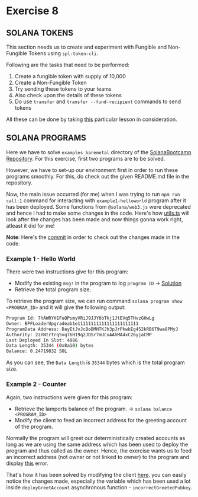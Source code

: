 # Exercise 8

## SOLANA TOKENS

This section needs us to create and experiment with Fungible and Non-Fungible Tokens using `spl-token-cli`.

Following are the tasks that need to be performed:

1. Create a fungible token with supply of 10,000
2. Create a Non-Fungible Token
3. Try sending these tokens to your teams
4. Also check upon the details of these tokens
5. Do use `transfer` and `transfer --fund-recipient` commands to send tokens

All these can be done by taking [this](https://solana.bootcampnotes.xyz/lesson6.html#/5) particular lesson in consideration.

## SOLANA PROGRAMS

Here we have to solve `examples_baremetal` directory of the [SolanaBootcamp Repository](https://github.com/ExtropyIO/SolanaBootcamp). For this exercise, first two programs are to be solved.

However, we have to set-up our environment first in order to run these programs smoothly. For this, do check out the given README.md file in the repository.

Now, the main issue occurred (for me) when I was trying to run `npm run call:1` command for interacting with `example1-helloworld` program after it has been deployed. Some functions from `@solana/web3.js` were deprecated and hence I had to make some changes in the code. Here's how [utils.ts](https://github.com/0xScratch/SolanaBootcamp/blob/main/utils/utils.ts) will look after the changes has been made and now things gonna work right, atleast it did for me!

**Note**: Here's the [commit](https://github.com/0xScratch/SolanaBootcamp/commit/4964ea88a7fb2366175360a7f9479f4b4597d8f8#diff-34b033806cd95cba13daa6c56736722fb1f3b9de424bb99ba34ed00336b00131R13) in order to check out the changes made in the code.

### Example 1 - Hello World

There were two instructions give for this program:

- Modify the existing `msg!` in the program to log `program ID` -> [Solution](https://github.com/0xScratch/SolanaBootcamp/blob/4964ea88a7fb2366175360a7f9479f4b4597d8f8/examples_baremetal/example1-helloworld/rust/src/lib.rs#L14)
- Retrieve the total program size.

To retrieve the program size, we can run command `solana program show <PROGRAM_ID>` and it will give the following output:

```bash
Program Id: 7hAWRYH1FuQPsmyVRiJ9JJY6bTkj1JtEVq5THvzGHwLg
Owner: BPFLoaderUpgradeab1e11111111111111111111111
ProgramData Address: DayEtJvJcBoDMHTKJh3pJrPkwkEg452kRB6T9wa8PMyJ
Authority: 2zYNtrtrq5vq76H19q2JDSr7mUCuAAhMA4xC26yjaCMP
Last Deployed In Slot: 4086
Data Length: 35344 (0x8a10) bytes
Balance: 0.24719832 SOL
```

As you can see, the `Data Length` is `35344` bytes which is the total program size.

### Example 2 - Counter

Again, two instructions were given for this program:

- Retrieve the lamports balance of the program. -> `solana balance <PROGRAM_ID>`
- Modify the client to feed an incorrect address for the greeting account of the program.

Normally the program will greet our deterministically created accounts as long as we are using the same address which has been used to deploy the program and thus called as the owner. Hence, the exercise wants us to feed an incorrect address (not owner or not linked to owner) to the program and display [this](https://github.com/0xScratch/SolanaBootcamp/blob/8898b89b3910527b9973a59c9708947edd2c5437/examples_baremetal/example2-counter/rust/src/lib.rs#L38) error.

That's how it has been solved by modifying the client [here](https://github.com/0xScratch/SolanaBootcamp/blob/main/examples_baremetal/example2-counter/client/main.ts). you can easily notice the changes made, especially the variable which has been used a lot inside `deployGreetAccount` asynchronous function - `incorrectGreetedPubkey`.
